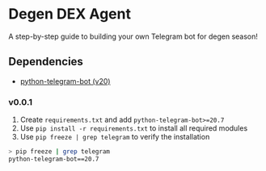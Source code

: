 # Degen DEX Agent
A step-by-step guide to building your own Telegram bot for degen season!


## Dependencies
- [python-telegram-bot (v20)](https://docs.python-telegram-bot.org/en/v20.7/)

### v0.0.1
1. Create `requirements.txt` and add `python-telegram-bot>=20.7`
2. Use `pip install -r requirements.txt` to install all required modules
3. Use `pip freeze | grep telegram` to verify the installation
```bash
> pip freeze | grep telegram
python-telegram-bot==20.7
```

